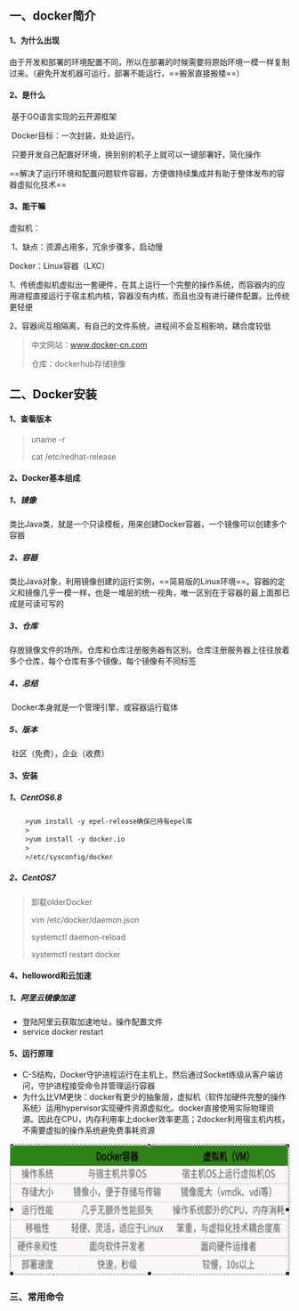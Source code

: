 ## 一、docker简介

#### 1、为什么出现

​	由于开发和部署的环境配置不同，所以在部署的时候需要将原始环境一模一样复制过来。（避免开发机器可运行，部署不能运行，==搬家直接搬楼==）

#### 2、是什么

​	基于GO语言实现的云开源框架

​	Docker目标：一次封装，处处运行。

​	只要开发自己配置好环境，换到别的机子上就可以一键部署好，简化操作

==解决了运行环境和配置问题软件容器，方便做持续集成并有助于整体发布的容器虚拟化技术==

#### 3、能干嘛

虚拟机：

​	1、缺点：资源占用多，冗余步骤多，启动慢

Docker：Linux容器（LXC）

​	1、传统虚拟机虚拟出一套硬件，在其上运行一个完整的操作系统，而容器内的应用进程直接运行于宿主机内核，容器没有内核，而且也没有进行硬件配置。比传统更轻便

​	2、容器间互相隔离，有自己的文件系统，进程间不会互相影响，耦合度较低

> 中文网站：www.docker-cn.com
>
> 仓库：dockerhub存储镜像

## 二、Docker安装

#### 1、查看版本

>uname -r
>
>cat /etc/redhat-release

#### 2、Docker基本组成

##### 	1、镜像

​		类比Java类，就是一个只读模板，用来创建Docker容器，一个镜像可以创建多个容器

##### 	2、容器

​		类比Java对象，利用镜像创建的运行实例，==简易版的Linux环境==。容器的定义和镜像几乎一模一样，也是一堆层的统一视角，唯一区别在于容器的最上面那已成是可读可写的

##### 	3、仓库

存放镜像文件的场所。仓库和仓库注册服务器有区别。仓库注册服务器上往往放着多个仓库，每个仓库有多个镜像，每个镜像有不同标签

##### 	4、总结

​	Docker本身就是一个管理引擎，或容器运行载体

##### 	5、版本

​	社区（免费），企业（收费）

#### 3、安装

##### 1、CentOS6.8

		>yum install -y epel-release确保已持有epel库
		>
		>yum install -y docker.io
		>
		>/etc/sysconfig/docker

##### 2、CentOS7

>卸载olderDocker 
>
>vim /etc/docker/daemon.json
>
>systemctl daemon-reload
>
>systemctl restart docker

#### 4、helloword和云加速

##### 1、阿里云镜像加速

- 登陆阿里云获取加速地址，操作配置文件
- service docker restart

#### 5、运行原理

- C-S结构，Docker守护进程运行在主机上，然后通过Socket练级从客户端访问，守护进程接受命令并管理运行容器
- 为什么比VM更快：docker有更少的抽象层，虚拟机（软件加硬件完整的操作系统）运用hypervisor实现硬件资源虚拟化。docker直接使用实际物理资源。因此在CPU，内存利用率上docker效率更高；2docker利用宿主机内核，不需要虚拟的操作系统避免费事耗资源

![](images/dockeVSvm.png)

### 三、常用命令